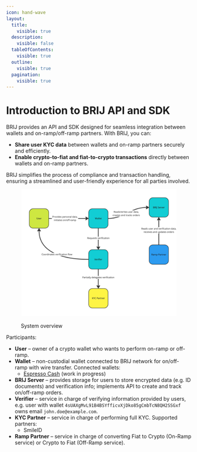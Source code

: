 ```yaml
---
icon: hand-wave
layout:
  title:
    visible: true
  description:
    visible: false
  tableOfContents:
    visible: true
  outline:
    visible: true
  pagination:
    visible: true
---
```


# Introduction to BRIJ API and SDK

BRIJ provides an API and SDK designed for seamless integration between wallets and on-ramp/off-ramp partners. With BRIJ, you can:

- **Share user KYC data** between wallets and on-ramp partners securely and efficiently.
- **Enable crypto-to-fiat and fiat-to-crypto transactions** directly between wallets and on-ramp partners.

BRIJ simplifies the process of compliance and transaction handling, ensuring a streamlined and user-friendly experience for all parties involved.

<figure><img src=".gitbook/assets/KYC flow - Frame 3.jpg" alt=""><figcaption><p>System overview</p></figcaption></figure>

Participants:

- **User** – owner of a crypto wallet who wants to perform on-ramp or off-ramp.
- **Wallet** – non-custodial wallet connected to BRIJ network for on/off-ramp with wire transfer. Connected wallets:
  - [Espresso Cash](https://espressocash.com) (work in progress)
- **BRIJ Server** – provides storage for users to store encrypted data (e.g. ID documents) and verification info; implements API to create and track on/off-ramp orders.
- **Verifier** – service in charge of verifying information provided by users, e.g. user with wallet `4sUAXgMvL91B4BSYfficvXjDko85gCmbTcN8QH2SSGxf` owns email `john.doe@example.com`.
- **KYC Partner** – service in charge of performing full KYC. Supported partners:
  - SmileID
- **Ramp Partner** – service in charge of converting Fiat to Crypto (On-Ramp service) or Crypto to Fiat (Off-Ramp service).
